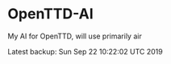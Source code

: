 # OpenTTD-AI
My AI for OpenTTD, will use primarily air

Latest backup: Sun Sep 22 10:22:02 UTC 2019

